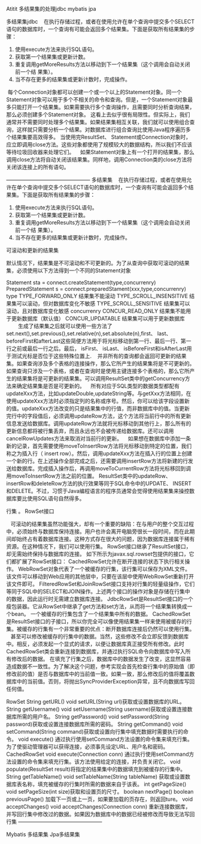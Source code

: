 Atitit 多结果集的处理jdbc mybatis jpa

多结果集jdbc
   在执行存储过程，或者在使用允许在单个查询中提交多个SELECT语句的数据库时，一个查询有可能会返回多个结果集。下面是获取所有结果集的步骤：
1. 使用execute方法来执行SQL语句。
2. 获取第一个结果集或更新计数。
3. 重复调用getMoreResults方法以移动到下一个结果集（这个调用会自动关闭前一个结
果集）。
4. 当不存在更多的结果集或更新计数时，完成操作。

  每个Connection对象都可以创建一个或一个以上的Statement对象。同一个Statement对象可以用于多个不相关的命令和查询。但是，一个Statement对象最多只能打开一个结果集。如果需要执行多个查询操作，且需要同时分析查询结果，那么必须创建多个Statement对象。
这看上去似乎很有局限性。但实际上，我们通常并不需要同时处理多个结果集。如果结果集相互关联，我们就可以使用组合查询，这样就只需要分析一个结果。对数据库进行组合查询比使用Java程序遍历多个结果集要高效得多。
当使用完ResultSet、 Statement或Connection对象时，应立即调用close方法。这些对象都使用了规模较大的数据结构，所以我们不应该等待垃圾回收器来处理它们。
   如果Statement对象上有一个打开的结果集，那么调用close方法将自动关闭该结果集。同样地，调用Connection类的close方法将关闭该连接上的所有语句。

————————————————
多结果集
   在执行存储过程，或者在使用允许在单个查询中提交多个SELECT语句的数据库时，一个查询有可能会返回多个结果集。下面是获取所有结果集的步骤：
1. 使用execute方法来执行SQL语句。
2. 获取第一个结果集或更新计数。
3. 重复调用getMoreResults方法以移动到下一个结果集（这个调用会自动关闭前一个结
果集）。
4. 当不存在更多的结果集或更新计数时，完成操作。

可滚动和更新的结果集

默认情况下，结果集是不可滚动和不可更新的。为了从查询中获取可滚动的结果集，必须使用以下方法得到一个不同的Statement对象

Statement sta = connect.createStatement(type,concurrenry)
PreparedStatement s = connect.preparedStament(xxx,type,concurrenry)
type
TYPE_FORWARD_ONLY 结果集不能滚动
TYPE_SCROLL_INSENSITIVE 结果集可以滚动，但对数据库变化不敏感
TYPE_SCROLL_SENSITIVE 结果集可以滚动，且对数据库变化敏感
concurrenry
CONCUR_READ_ONLY 结果集不能用于更新数据库（默认值）
CONCUR_UPDATABLE 结果集可以用于更新数据库
              生成了结果集之后就可以使用一些方法了set.next(),set.previous(),set.relative(n),set.absolute(n),first、 last、 beforeFirst和afterLast这些简便方法用于将光标移动到第一行、最后一行、第一行之前或最后一行之后。最后， isFirst、 isLast、 isBeforeFirst和isAfterLast用于测试光标是否位于这些特殊位置上.
   并非所有的查询都会返回可更新的结果集。如果查询涉及多个表格的连接操作，那么它所产生的结果集将是不可更新的。如果查询只涉及一个表格，或者在查询时是使用主键连接多个表格的，那么它所产生的结果集将是可更新的结果集。可以调用ResultSet类中的getConcurrency方法来确定结果集是否是可更新的。
   所有对应于SQL类型的数据类型都配有updateXxx方法，比如updateDouble,updateString等。与getXxx方法相同，在使用updateXxx方法时必须指定列的名称或序号。然后，你可以给该字段设置新的值。updateXxx方法改变的只是结果集中的行值，而非数据库中的值。当更新完行中的字段值后，必须调用updateRow方法，这个方法将当前行中的所有更新信息发送给数据库。调用updateRow方法就将光标移动到其他行上，那么所有的更新信息都将被行集丢弃，而且永远也不会被传递给数据库。还可以调用cancelRowUpdates方法来取消对当前行的更新。
   如果想在数据库中添加一条新的记录，首先需要使用moveToInsertRow方法将光标移动到特定的位置，我们称之为插入行（ insert row）。然后，调用updateXxx方法在插入行的位置上创建一个新的行。在上述操作全部完成之后，还需要调用insertRow方法将新建的行发送给数据库。完成插入操作后，再调用moveToCurrentRow方法将光标移回到调用moveToInsertRow方法之前的位置。
ResultSet类中的updateRow、 insertRow和deleteRow方法的执行效果等同于SQL命令中的UPDATE、 INSERT和DELETE。不过，习惯于Java编程语言的程序员通常会觉得使用结果集来操控数据库要比使用SQL语句自然得多。

行集 。 RowSet接口

   可滚动的结果集虽然功能强大，却有一个重要的缺陷：在与用户的整个交互过程中，必须始终与数据库保持连接。用户也许会离开电脑旁很长一段时间，而在此期间却始终占有着数据库连接。这种方式存在很大的问题，因为数据库连接属于稀有资源。在这种情况下，我们可以使用行集。 RowSet接口继承了ResultSet接口，却无需始终保持与数据库的连接。
如下所示为javax.sql.rowset包提供的接口，它们都扩展了RowSet接口：
CachedRowSet允许在断开连接的状态下执行相关操作。
WebRowSet对象代表了一个被缓存的行集，该行集可以保存为XML文件。该文件可以移动到Web应用的其他层中，只要在该层中使用WebRowSet重新打开该文件即可。
FilteredRowSet和JoinRowSet接口支持对行集的轻量级操作，它们等同于SQL中的SELECT和JOIN操作。上述两个接口的操作对象是存储在行集中的数据，因此运行时无需建立数据库连接。
JdbcRowSet是ResultSet接口的一个瘦包装器。它从RowSet中继承了get方法和set方法，从而将一个结果集转换成一个bean。
一个被缓存的行集包含了一个结果集中所有的数据。 CachedRowSet是ResultSet接口的子接口，所以你完全可以像使用结果集一样来使用被缓存的行集。被缓存的行集有一个非常重要的优点：断开数据库连接后仍然可以使用行集。
   甚至可以修改被缓存的行集中的数据。当然，这些修改不会立即反馈到数据库中。相反，必须发起一个显式的请求，以便让数据库真正接受所有修改。此时CachedRowSet类会重新连接到数据库，并通过执行SQL命令向数据库中写入所有修改后的数据。
在填充了行集之后，数据库中的数据发生了改变，这显然容易造成数据不一致性。为了解决这个问题，参考实现会首先检查行集中的原始值（即修改前的值）是否与数据库中的当前值一致。如果一致，那么修改后的值将覆盖数据库中的当前值。否则，将抛出SyncProviderException异常，且不向数据库写回任何值。

RowSet
String getURL()
void setURL(String url)获取或设置数据库的URL。
String getUsername()
void setUsername(String username)获取或设置连接数据库所需的用户名。
String getPassword()
void setPassword(String password)获取或设置连接数据库所需的密码。
String getCommand()
void setCommand(String command)获取或设置向行集中填充数据时需要执行的命令。
void execute()
通过执行使用setCommand方法设置的命令集来填充行集。为了使驱动管理器可以获得连接，必须事先设定URL、用户名和密码。
CachedRowSet
void execute(Connection conn)
通过执行使用setCommand方法设置的命令集来填充行集。该方法使用给定的连接，并负责关闭它。
void populate(ResultSet result)将指定的结果集中的数据填充到被缓存的行集中。
String getTableName()
void setTableName(String tableName)
获取或设置数据库表名称，填充被缓存的行集时所需的数据来自于该表。
int getPageSize()
void setPageSize(int size)获取和设置页的尺寸。
boolean nextPage()
boolean previousPage()
加载下一页或上一页，如果要加载的页存在，则返回ture。
void acceptChanges()
void acceptChanges(Connection conn)
重新连接数据库，并写回行集中修改过的数据。如果因为数据库中的数据已经被修改而导致无法写回行集
————————————————
 

Mybatis 多结果集
Jpa多结果集

